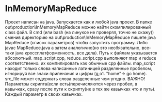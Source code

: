 # InMemoryMapReduce
Проект написан на java. Запускается как и любой java проект.
В папке out\production\InMemoryMapReduce можно найти скомпилированный class файл.
В cmd (или bash (на линуксе не проверял, точно не скажу)) сменив директорию на out\production\InMemoryMapReduce пишете
java MapReduce (список параметров) чтобы запустить программу. 
Либо javac MapReduce.java а затем аналогично(но это необязательно, все-таки java кроссплатформенность, все дела).
Путь к файлам указывается абсолютный. map_script.cpp, reduce_script.cpp выполняют map и reduce соответственно.
их компилировать как обычные сpp файлы.
map_script находит только слова написанные латиницей разделенные пробелом, игнорируя все знаки припенания и цифры (g,o1. "home"-> go home).
src_file может содержать слова разделенные чем угодно.
ВАЖНО!
Параметры скрипта(если есть)перечисляются через пробел, в кавычках, сразу после пути к скрипту(не в тех же кавычках что и путь). Каждый параметр в своих кавычках.
